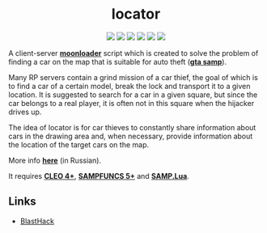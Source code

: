 <h1 align="center">locator</h1>

<p align="center">

<img src="https://img.shields.io/badge/made%20for-GTA%20SA--MP-blue" >

<img src="https://img.shields.io/badge/Server-Any-red">

<img src="https://img.shields.io/github/languages/top/qrlk/locator">

<img src="https://img.shields.io/badge/dynamic/json?color=blueviolet&label=users%20%28active%29&query=result&url=http%3A%2F%2Fqrlk.me%2Fdev%2Fmoonloader%2Fusers_active.php%3Fscript%3Dlocator">

<img src="https://img.shields.io/badge/dynamic/json?color=blueviolet&label=users%20%28all%20time%29&query=result&url=http%3A%2F%2Fqrlk.me%2Fdev%2Fmoonloader%2Fusers_all.php%3Fscript%3Dlocator">

<img src="https://img.shields.io/date/1592341200?label=released" >

</p>

A client-server **[moonloader](https://gtaforums.com/topic/890987-moonloader/)** script which is created to solve the problem of finding a car on the map that is suitable for auto theft (**[gta samp](https://sa-mp.com/)**).

Many RP servers contain a grind mission of a car thief, the goal of which is to find a car of a certain model, break the lock and transport it to a given location. It is suggested to search for a car in a given square, but since the car belongs to a real player, it is often not in this square when the hijacker drives up.  

The idea of locator is for car thieves to constantly share information about cars in the drawing area and, when necessary, provide information about the location of the target cars on the map.

More info **[here](https://www.blast.hk/threads/57580/)** (in Russian).

It requires **[CLEO 4+](http://cleo.li/?lang=ru)**, **[SAMPFUNCS 5+](https://blast.hk/threads/17/)** and **[SAMP.Lua](https://github.com/THE-FYP/SAMP.Lua)**.

## Links
* [BlastHack](https://www.blast.hk/threads/57580/)
